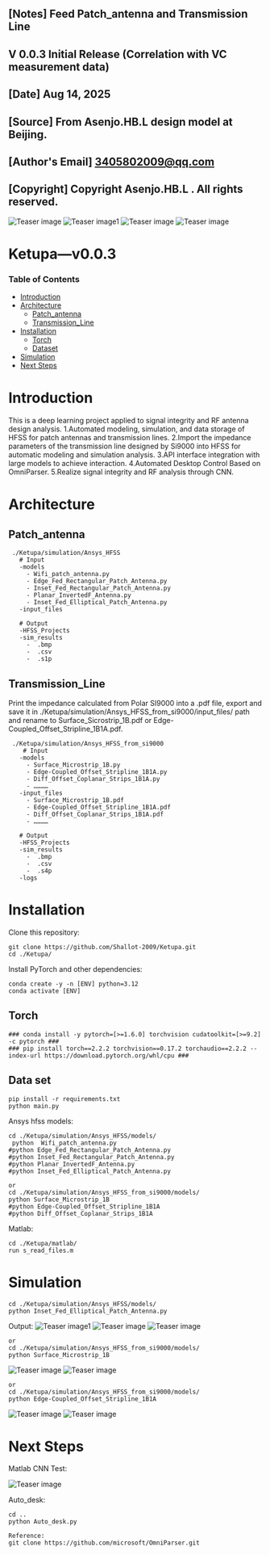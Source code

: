 ##  [Notes]  Feed Patch_antenna and Transmission Line
##  V 0.0.3  Initial Release (Correlation with VC measurement data)
##  [Date]  Aug 14, 2025
##  [Source] From Asenjo.HB.L design model at Beijing.
##  [Author's Email]  3405802009@qq.com
##  [Copyright]  Copyright Asenjo.HB.L . All rights reserved.

![Teaser image](./assets/wifi_patch_antenna.bmp)
![Teaser image1](./assets/Elliptical_Patch_Antenna.bmp)
![Teaser image](./assets/Surface_Microstrip_1B_50.058ohm.bmp)
![Teaser image](./assets/Edge-Coupled_Offset_Stripline_1B1A_99.615ohm.bmp)


# Ketupa—v0.0.3

### Table of Contents
- [Introduction](#introduction)
- [Architecture](#architecture)
  - [Patch_antenna](#patch_antenna)
  - [Transmission_Line](#transmission_Line)
- [Installation](#installation)
  - [Torch](#torch)
  - [Dataset](#data-set)
- [Simulation](#simulation)
- [Next Steps](#next-steps)





# Introduction
This is a deep learning project applied to signal integrity and RF antenna design analysis.
1.Automated modeling, simulation, and data storage of HFSS for patch antennas and transmission lines.
2.Import the impedance parameters of the transmission line designed by Si9000 into HFSS for automatic modeling and simulation analysis.
3.API interface integration with large models to achieve interaction.
4.Automated Desktop Control Based on OmniParser.
5.Realize signal integrity and RF analysis through CNN.


# Architecture

## Patch_antenna

```
 ./Ketupa/simulation/Ansys_HFSS
   # Input
   -models
     - Wifi_patch_antenna.py
     - Edge_Fed_Rectangular_Patch_Antenna.py
     - Inset_Fed_Rectangular_Patch_Antenna.py
     - Planar_InvertedF_Antenna.py
     - Inset_Fed_Elliptical_Patch_Antenna.py
   -input_files
  
   # Output
   -HFSS_Projects
   -sim_results
     -  .bmp
     -  .csv
     -  .s1p
```

## Transmission_Line

Print the impedance calculated from Polar SI9000 into a .pdf file, export and save it in ./Ketupa/simulation/Ansys_HFSS_from_si9000/input_files/  path and rename to Surface_Sicrostrip_1B.pdf or Edge-Coupled_Offset_Stripline_1B1A.pdf.
```
 ./Ketupa/simulation/Ansys_HFSS_from_si9000
    # Input
   -models
     - Surface_Microstrip_1B.py
     - Edge-Coupled_Offset_Stripline_1B1A.py
     - Diff_Offset_Coplanar_Strips_1B1A.py
     - …………
   -input_files
     - Surface_Microstrip_1B.pdf
     - Edge-Coupled_Offset_Stripline_1B1A.pdf
     - Diff_Offset_Coplanar_Strips_1B1A.pdf
     - …………
     
   # Output
   -HFSS_Projects
   -sim_results
     -  .bmp
     -  .csv
     -  .s4p
   -logs
```



# Installation
 
Clone this repository:

```
git clone https://github.com/Shallot-2009/Ketupa.git
cd ./Ketupa/
```

Install PyTorch and other dependencies:

```
conda create -y -n [ENV] python=3.12
conda activate [ENV]
```


## Torch
```
### conda install -y pytorch=[>=1.6.0] torchvision cudatoolkit=[>=9.2] -c pytorch ###
### pip install torch==2.2.2 torchvision==0.17.2 torchaudio==2.2.2 --index-url https://download.pytorch.org/whl/cpu ###
```

## Data set
```
pip install -r requirements.txt
python main.py
```

Ansys hfss models:

```
cd ./Ketupa/simulation/Ansys_HFSS/models/
 python  Wifi_patch_antenna.py
#python Edge_Fed_Rectangular_Patch_Antenna.py
#python Inset_Fed_Rectangular_Patch_Antenna.py
#python Planar_InvertedF_Antenna.py
#python Inset_Fed_Elliptical_Patch_Antenna.py

or
cd ./Ketupa/simulation/Ansys_HFSS_from_si9000/models/
python Surface_Microstrip_1B
#python Edge-Coupled_Offset_Stripline_1B1A
#python Diff_Offset_Coplanar_Strips_1B1A
```

Matlab:

```
cd ./Ketupa/matlab/
run s_read_files.m
```





# Simulation

```
cd ./Ketupa/simulation/Ansys_HFSS/models/
python Inset_Fed_Elliptical_Patch_Antenna.py
```

Output:
![Teaser image1](./assets/Elliptical_Patch_Antenna.bmp)
![Teaser image](./simulation/Ansys_HFSS/sim_results/Wifi_patch_antenna.bmp)
![Teaser image](./assets/wifi_patch_antenna_(s_matlab).bmp)


```
or
cd ./Ketupa/simulation/Ansys_HFSS_from_si9000/models/
python Surface_Microstrip_1B
```

![Teaser image](./assets/Surface_Microstrip_1B.bmp)
![Teaser image](./assets/Surface_Microstrip_1B_50.058ohm.bmp)

```
or
cd ./Ketupa/simulation/Ansys_HFSS_from_si9000/models/
python Edge-Coupled_Offset_Stripline_1B1A
```
![Teaser image](./assets/Edge-Coupled_Offset_Stripline_1B1A.bmp)
![Teaser image](./assets/Edge-Coupled_Offset_Stripline_1B1A_99.615ohm.bmp)




# Next Steps


Matlab CNN Test:

![Teaser image](./assets/Matlab_CNN_test.bmp)



Auto_desk:

```
cd ..
python Auto_desk.py

Reference:
git clone https://github.com/microsoft/OmniParser.git

```


